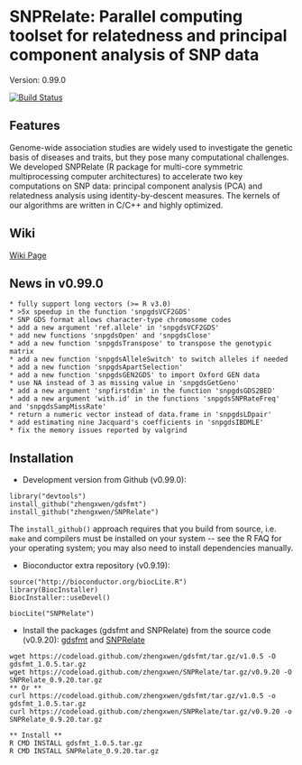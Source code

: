 SNPRelate: Parallel computing toolset for relatedness and principal component analysis of SNP data
===

Version: 0.99.0

[![Build Status](https://travis-ci.org/zhengxwen/SNPRelate.png)](https://travis-ci.org/zhengxwen/SNPRelate)


## Features

Genome-wide association studies are widely used to investigate the genetic basis of diseases and traits, but they pose many computational challenges. We developed SNPRelate (R package for multi-core symmetric multiprocessing computer architectures) to accelerate two key computations on SNP data: principal component analysis (PCA) and relatedness analysis using identity-by-descent measures. The kernels of our algorithms are written in C/C++ and highly optimized.

## Wiki
[Wiki Page](https://github.com/zhengxwen/SNPRelate/wiki)

## News in v0.99.0

	* fully support long vectors (>= R v3.0)
	* >5x speedup in the function 'snpgdsVCF2GDS'
	* SNP GDS format allows character-type chromosome codes
	* add a new argument 'ref.allele' in 'snpgdsVCF2GDS'
	* add new functions 'snpgdsOpen' and 'snpgdsClose'
	* add a new function 'snpgdsTranspose' to transpose the genotypic matrix
	* add a new function 'snpgdsAlleleSwitch' to switch alleles if needed
	* add a new function 'snpgdsApartSelection'
	* add a new function 'snpgdsGEN2GDS' to import Oxford GEN data
	* use NA instead of 3 as missing value in 'snpgdsGetGeno'
	* add a new argument 'snpfirstdim' in the function 'snpgdsGDS2BED'
	* add a new argument 'with.id' in the functions 'snpgdsSNPRateFreq' and 'snpgdsSampMissRate'
	* return a numeric vector instead of data.frame in 'snpgdsLDpair'
	* add estimating nine Jacquard's coefficients in 'snpgdsIBDMLE'
	* fix the memory issues reported by valgrind
	

## Installation

* Development version from Github (v0.99.0):
```
library("devtools")
install_github("zhengxwen/gdsfmt")
install_github("zhengxwen/SNPRelate")
```
The `install_github()` approach requires that you build from source, i.e. `make` and compilers must be installed on your system -- see the R FAQ for your operating system; you may also need to install dependencies manually.

* Bioconductor extra repository (v0.9.19):
```
source("http://bioconductor.org/biocLite.R")
library(BiocInstaller)
BiocInstaller::useDevel()

biocLite("SNPRelate")
```

* Install the packages (gdsfmt and SNPRelate) from the source code (v0.9.20):
[gdsfmt](https://codeload.github.com/zhengxwen/gdsfmt/tar.gz/v1.0.5)
and
[SNPRelate](https://codeload.github.com/zhengxwen/SNPRelate/tar.gz/v0.9.20)
```
wget https://codeload.github.com/zhengxwen/gdsfmt/tar.gz/v1.0.5 -O gdsfmt_1.0.5.tar.gz
wget https://codeload.github.com/zhengxwen/SNPRelate/tar.gz/v0.9.20 -O SNPRelate_0.9.20.tar.gz
** Or **
curl https://codeload.github.com/zhengxwen/gdsfmt/tar.gz/v1.0.5 -o gdsfmt_1.0.5.tar.gz
curl https://codeload.github.com/zhengxwen/SNPRelate/tar.gz/v0.9.20 -o SNPRelate_0.9.20.tar.gz

** Install **
R CMD INSTALL gdsfmt_1.0.5.tar.gz
R CMD INSTALL SNPRelate_0.9.20.tar.gz
```
